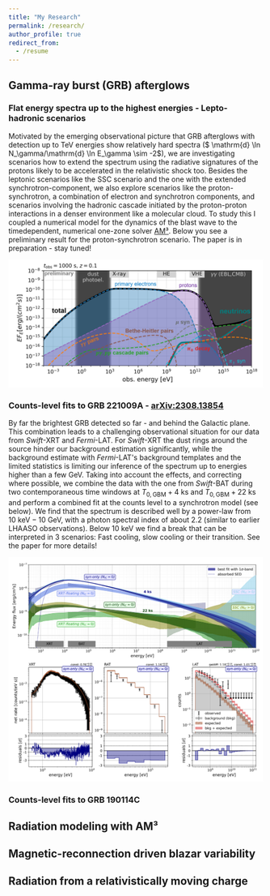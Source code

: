 ```yaml
---
title: "My Research"
permalink: /research/
author_profile: true
redirect_from:
  - /resume
---
```


## Gamma-ray burst (GRB) afterglows

### Flat energy spectra up to the highest energies - Lepto-hadronic scenarios
Motivated by the emerging observational picture that GRB afterglows with detection up to TeV energies show relatively hard spectra ($ \mathrm{d} \ln N_\gamma/\mathrm{d} \ln E_\gamma \sim -2$), we are investigating scenarios how to extend the spectrum using the radiative signatures of the protons likely to be accelerated in the relativistic shock too. Besides the leptonic scenarios like the SSC scenario and the one with the extended synchrotron-component, we also explore scenarios like the proton-synchrotron, a combination of electron and synchrotron components, and scenarios involving the hadronic cascade initiated by the proton-proton interactions in a denser environment like a molecular cloud. To study this I coupled a numerical model for the dynamics of the blast wave to the timedependent, numerical one-zone solver [AM³](https://gitlab.desy.de/am3/am3). Below you see a preliminary result for the proton-synchrotron scenario. The paper is in preparation - stay tuned!

![Proton-Synchrotron-Model](/files/GRB_AG_psynmodel.png)

### Counts-level fits to GRB 221009A - [arXiv:2308.13854](https://arxiv.org/abs/2308.13854)
By far the brightest GRB detected so far - and behind the Galactic plane. This combination leads to a challenging observational situation for our data from *Swift*-XRT and *Fermi*-LAT. For *Swift*-XRT the dust rings around the source hinder our background estimation significantly, while the background estimate with *Fermi*-LAT's background templates and the limited statistics is limiting our inference of the spectrum up to energies higher than a few GeV. Taking into account the effects, and correcting where possible, we combine the data with the one from *Swift*-BAT during two contemporaneous time windows at $T_{0,\mathrm{GBM}}+4~\mathrm{ks}$ and $T_{0,\mathrm{GBM}}+22~\mathrm{ks}$ and perform a combined fit at the counts level to a synchrotron model (see below). We find that the spectrum is described well by a power-law from $10~\mathrm{keV} - 10~\mathrm{GeV}$, with a photon spectral index of about 2.2 (similar to earlier LHAASO observations). Below $10~\mathrm{keV}$ we find a break that can be interpreted in 3 scenarios: Fast cooling, slow cooling or their transition. See the paper for more details!

![Fit to GRB221009A's early afterglow](/files/GRB221009A_Afterglow_fit.png)

### Counts-level fits to GRB 190114C

## Radiation modeling with AM³


## Magnetic-reconnection driven blazar variability

## Radiation from a relativistically moving charge
